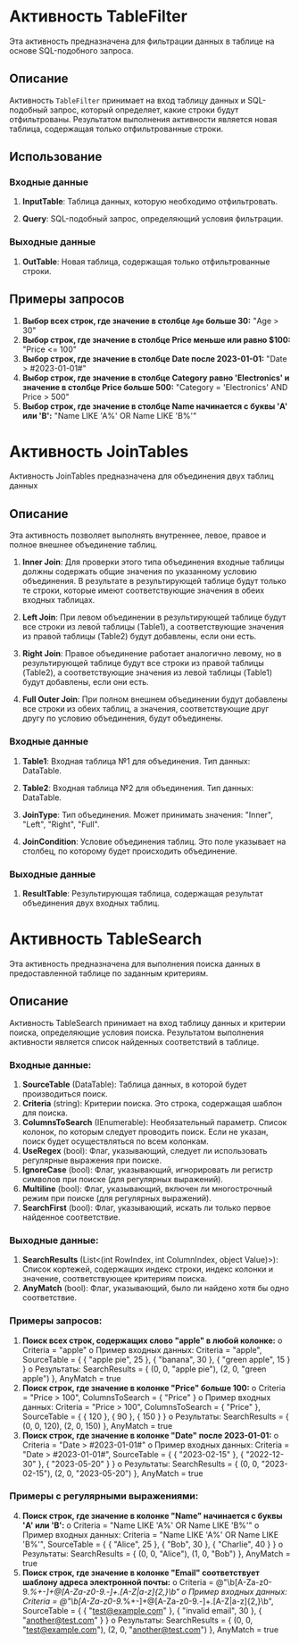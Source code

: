 # Активность TableFilter

Эта активность предназначена для фильтрации данных в таблице на основе SQL-подобного запроса.

## Описание

Активность `TableFilter` принимает на вход таблицу данных и SQL-подобный запрос, который определяет, какие строки будут отфильтрованы. Результатом выполнения активности является новая таблица, содержащая только отфильтрованные строки.

## Использование

### Входные данные

1. **InputTable**: Таблица данных, которую необходимо отфильтровать.
   
2. **Query**: SQL-подобный запрос, определяющий условия фильтрации.

### Выходные данные

1. **OutTable**: Новая таблица, содержащая только отфильтрованные строки.

## Примеры запросов

1. **Выбор всех строк, где значение в столбце `Age` больше 30:**
   "Age > 30"
2. **Выбор строк, где значение в столбце Price меньше или равно $100:**
   "Price <= 100"
3. **Выбор строк, где значение в столбце Date после 2023-01-01:**
   "Date > #2023-01-01#"
4. **Выбор строк, где значение в столбце Category равно 'Electronics' и значение в столбце Price больше 500:**
   "Category = 'Electronics' AND Price > 500"
5. **Выбор строк, где значение в столбце Name начинается с буквы 'A' или 'B':**
   "Name LIKE 'A%' OR Name LIKE 'B%'"


# Активность JoinTables

Активность JoinTables предназначена для объединения двух таблиц данных

## Описание

Эта активность позволяет выполнять внутреннее, левое, правое и полное внешнее объединение таблиц.

1. **Inner Join**: Для проверки этого типа объединения входные таблицы должны содержать общие значения по указанному условию объединения. В результате в результирующей таблице будут только те строки, которые имеют соответствующие значения в обеих входных таблицах.

2. **Left Join**: При левом объединении в результирующей таблице будут все строки из левой таблицы (Table1), а соответствующие значения из правой таблицы (Table2) будут добавлены, если они есть.

3. **Right Join**: Правое объединение работает аналогично левому, но в результирующей таблице будут все строки из правой таблицы (Table2), а соответствующие значения из левой таблицы (Table1) будут добавлены, если они есть.

4. **Full Outer Join**: При полном внешнем объединении будут добавлены все строки из обеих таблиц, а значения, соответствующие друг другу по условию объединения, будут объединены.

### Входные данные

1. **Table1**: Входная таблица №1 для объединения. Тип данных: DataTable.

2. **Table2**: Входная таблица №2 для объединения. Тип данных: DataTable.

3. **JoinType**: Тип объединения. Может принимать значения: "Inner", "Left", "Right", "Full".

4. **JoinCondition**: Условие объединения таблиц. Это поле указывает на столбец, по которому будет происходить объединение.

### Выходные данные

1. **ResultTable**: Результирующая таблица, содержащая результат объединения двух входных таблиц.

# Активность TableSearch

Эта активность предназначена для выполнения поиска данных в предоставленной таблице по заданным критериям.

## Описание

Активность TableSearch принимает на вход таблицу данных и критерии поиска, определяющие условия поиска. Результатом выполнения активности является список найденных соответствий в таблице.

### Входные данные:

1. **SourceTable** (DataTable): Таблица данных, в которой будет производиться поиск.
2. **Criteria** (string): Критерии поиска. Это строка, содержащая шаблон для поиска.
3. **ColumnsToSearch** (IEnumerable<string>): Необязательный параметр. Список колонок, по которым следует проводить поиск. Если не указан, поиск будет осуществляться по всем колонкам.
4. **UseRegex** (bool): Флаг, указывающий, следует ли использовать регулярные выражения при поиске.
5. **IgnoreCase** (bool): Флаг, указывающий, игнорировать ли регистр символов при поиске (для регулярных выражений).
6. **Multiline** (bool): Флаг, указывающий, включен ли многострочный режим при поиске (для регулярных выражений).
7. **SearchFirst** (bool): Флаг, указывающий, искать ли только первое найденное соответствие.    

### Выходные данные:

1. **SearchResults** (List<(int RowIndex, int ColumnIndex, object Value)>): Список кортежей, содержащих индекс строки, индекс колонки и значение, соответствующее критериям поиска.
2. **AnyMatch** (bool): Флаг, указывающий, было ли найдено хотя бы одно соответствие.

### Примеры запросов:
1.	**Поиск всех строк, содержащих слово "apple" в любой колонке:**
   o	Criteria = "apple"
   o	Пример входных данных: Criteria = "apple", SourceTable = { { "apple pie", 25 }, { "banana", 30 }, { "green apple", 15 } }
   o	Результаты: SearchResults = { (0, 0, "apple pie"), (2, 0, "green apple") }, AnyMatch = true
2.	**Поиск строк, где значение в колонке "Price" больше 100:**
   o	Criteria = "Price > 100", ColumnsToSearch = { "Price" }
   o	Пример входных данных: Criteria = "Price > 100", ColumnsToSearch = { "Price" }, SourceTable = { { 120 }, { 90 }, { 150 } }
   o	Результаты: SearchResults = { (0, 0, 120), (2, 0, 150) }, AnyMatch = true
3.	**Поиск строк, где значение в колонке "Date" после 2023-01-01:**
   o	Criteria = "Date > #2023-01-01#"
   o	Пример входных данных: Criteria = "Date > #2023-01-01#", SourceTable = { { "2023-02-15" }, { "2022-12-30" }, { "2023-05-20" } }
   o	Результаты: SearchResults = { (0, 0, "2023-02-15"), (2, 0, "2023-05-20") }, AnyMatch = true
### Примеры с регулярными выражениями:
4.	**Поиск строк, где значение в колонке "Name" начинается с буквы 'A' или 'B':**
   o	Criteria = "Name LIKE 'A%' OR Name LIKE 'B%'"
   o	Пример входных данных: Criteria = "Name LIKE 'A%' OR Name LIKE 'B%'", SourceTable = { { "Alice", 25 }, { "Bob", 30 }, { "Charlie", 40 } }
   o	Результаты: SearchResults = { (0, 0, "Alice"), (1, 0, "Bob") }, AnyMatch = true
5.	**Поиск строк, где значение в колонке "Email" соответствует шаблону адреса электронной почты:**
   o	Criteria = @"\b[A-Za-z0-9._%+-]+@[A-Za-z0-9.-]+\.[A-Z|a-z]{2,}\b"
   o	Пример входных данных: Criteria = @"\b[A-Za-z0-9._%+-]+@[A-Za-z0-9.-]+\.[A-Z|a-z]{2,}\b", SourceTable = { { "test@example.com" }, { "invalid email", 30 }, { "another@test.com" } }
   o	Результаты: SearchResults = { (0, 0, "test@example.com"), (2, 0, "another@test.com") }, AnyMatch = true

